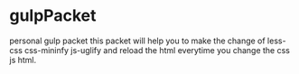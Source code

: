 # gulpPacket
personal gulp packet
this packet  will help you to make the change of less-css  css-mininfy js-uglify and  reload  the html everytime you change the css js  html.
